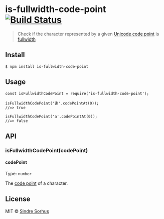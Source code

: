 is-fullwidth-code-point [![Build Status](https://travis-ci.org/sindresorhus/is-fullwidth-code-point.svg?branch=master)](https://travis-ci.org/sindresorhus/is-fullwidth-code-point)
===================================================================================================================================================================================

> Check if the character represented by a given [Unicode code point](https://en.wikipedia.org/wiki/Code_point) is [fullwidth](https://en.wikipedia.org/wiki/Halfwidth_and_fullwidth_forms)

Install
-------

    $ npm install is-fullwidth-code-point

Usage
-----

    const isFullwidthCodePoint = require('is-fullwidth-code-point');

    isFullwidthCodePoint('谢'.codePointAt(0));
    //=> true

    isFullwidthCodePoint('a'.codePointAt(0));
    //=> false

API
---

### isFullwidthCodePoint(codePoint)

#### codePoint

Type: `number`

The [code point](https://en.wikipedia.org/wiki/Code_point) of a character.

License
-------

MIT © [Sindre Sorhus](https://sindresorhus.com)
